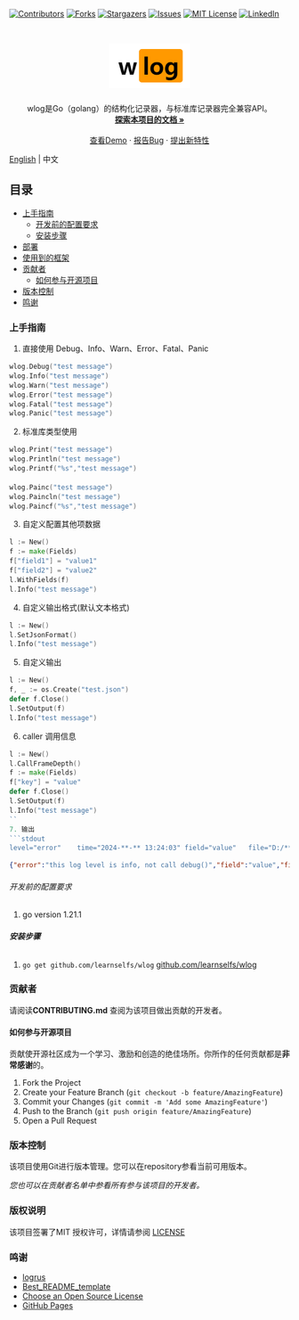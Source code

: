 <!-- PROJECT SHIELDS -->

[![Contributors][contributors-shield]][contributors-url]
[![Forks][forks-shield]][forks-url]
[![Stargazers][stars-shield]][stars-url]
[![Issues][issues-shield]][issues-url]
[![MIT License][license-shield]][license-url]
[![LinkedIn][linkedin-shield]][linkedin-url]

<!-- PROJECT LOGO -->
<br />

<p align="center">
  <a href="https://github.com/learnselfs/wlog/">
    <img src="logo.png" alt="Logo"  height="80">
  </a>

<h3 align="center"></h3>
  <p align="center">
wlog是Go（golang）的结构化记录器，与标准库记录器完全兼容API。
    <br />
    <a href="https://github.com//learnselfs/wlog"><strong>探索本项目的文档 »</strong></a>
    <br />
    <br />
    <a href="https://github.com//learnselfs/wlog">查看Demo</a>
    ·
    <a href="https://github.com//learnselfs/wlog/issues">报告Bug</a>
    ·
    <a href="https://github.com//learnselfs/wlog/issues">提出新特性</a>
  </p>

</p>

[English](./README.md) | 中文 
## 目录

- [上手指南](#上手指南)
    - [开发前的配置要求](#开发前的配置要求)
    - [安装步骤](#安装步骤)
- [部署](#部署)
- [使用到的框架](#使用到的框架)
- [贡献者](#贡献者)
    - [如何参与开源项目](#如何参与开源项目)
- [版本控制](#版本控制)
- [鸣谢](#鸣谢)

### 上手指南
1. 直接使用 Debug、Info、Warn、Error、Fatal、Panic 
```go
wlog.Debug("test message")
wlog.Info("test message")
wlog.Warn("test message")
wlog.Error("test message")
wlog.Fatal("test message")
wlog.Panic("test message")
```
2. 标准库类型使用 
````go
wlog.Print("test message")
wlog.Println("test message")
wlog.Printf("%s","test message")

wlog.Painc("test message")
wlog.Paincln("test message")
wlog.Paincf("%s","test message")
````
3. 自定义配置其他项数据
```go
l := New()
f := make(Fields)
f["field1"] = "value1"
f["field2"] = "value2"
l.WithFields(f)
l.Info("test message")
```
4. 自定义输出格式(默认文本格式)
```go
l := New()
l.SetJsonFormat()
l.Info("test message")
```
5. 自定义输出
```go
l := New()
f, _ := os.Create("test.json")
defer f.Close()
l.SetOutput(f)
l.Info("test message")

```
6. caller 调用信息
```go
l := New()
l.CallFrameDepth()
f := make(Fields)
f["key"] = "value"
defer f.Close()
l.SetOutput(f)
l.Info("test message")
``
7. 输出
```stdout
level="error"	 time="2024-**-** 13:24:03"	field="value"	file="D:/**/go/src/testing/testing.go"	func="testing.tRunner"	key="value"	line="1595"	
```
```json
{"error":"this log level is info, not call debug()","field":"value","file":"D:/**/go/src/testing/testing.go","func":"testing.tRunner","key":"value","level":"error","line":1595,"time":"2024-**-** 13:30:47"}
```
###### 开发前的配置要求

1. go version 1.21.1 

###### **安装步骤**

1. `go get github.com/learnselfs/wlog` 
[github.com/learnselfs/wlog](https://pkg.go.dev/github.com/learnselfs/wlog)

### 贡献者

请阅读**CONTRIBUTING.md** 查阅为该项目做出贡献的开发者。

#### 如何参与开源项目

贡献使开源社区成为一个学习、激励和创造的绝佳场所。你所作的任何贡献都是**非常感谢**的。


1. Fork the Project
2. Create your Feature Branch (`git checkout -b feature/AmazingFeature`)
3. Commit your Changes (`git commit -m 'Add some AmazingFeature'`)
4. Push to the Branch (`git push origin feature/AmazingFeature`)
5. Open a Pull Request



### 版本控制

该项目使用Git进行版本管理。您可以在repository参看当前可用版本。

*您也可以在贡献者名单中参看所有参与该项目的开发者。*

### 版权说明

该项目签署了MIT 授权许可，详情请参阅 [LICENSE](https://github.com//learnselfs/wlog/blob/master/LICENSE)

### 鸣谢


- [logrus](https://github.com/sirupsen/logrus)
- [Best_README_template](https://github.com/shaojintian/Best_README_template)
- [Choose an Open Source License](https://choosealicense.com)
- [GitHub Pages](https://pages.github.com)

<!-- links -->
[your-project-path]:/learnselfs/wlog
[contributors-shield]: https://img.shields.io/github/contributors/learnselfs/wlog.svg?style=flat-square
[contributors-url]: https://github.com//learnselfs/wlog/graphs/contributors
[forks-shield]: https://img.shields.io/github/forks//learnselfs/wlog.svg?style=flat-square
[forks-url]: https://github.com/learnselfs/wlog/network/members
[stars-shield]: https://img.shields.io/github/stars//learnselfs/wlog.svg?style=flat-square
[stars-url]: https://github.com//learnselfs/wlog/stargazers
[issues-shield]: https://img.shields.io/github/issues/learnselfs/wlog.svg?style=flat-square
[issues-url]: https://img.shields.io/github/issues//learnselfs/wlog.svg
[license-shield]: https://img.shields.io/github/license//learnselfs/wlog.svg?style=flat-square
[license-url]: https://github.com/learnselfs/wlog/blob/master/LICENSE
[linkedin-shield]: https://img.shields.io/badge/-LinkedIn-black.svg?style=flat-square&logo=linkedin&colorB=555
[linkedin-url]: https://linkedin.com/in/shaojintian